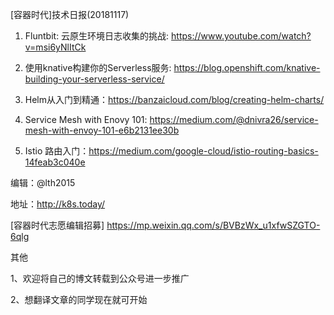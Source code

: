   [容器时代]技术日报(20181117)

1. Fluntbit: 云原生环境日志收集的挑战: <https://www.youtube.com/watch?v=msi6yNlItCk>
  
2. 使用knative构建你的Serverless服务: <https://blog.openshift.com/knative-building-your-serverless-service/>
  
3. Helm从入门到精通：<https://banzaicloud.com/blog/creating-helm-charts/>

4. Service Mesh with Enovy 101: <https://medium.com/@dnivra26/service-mesh-with-envoy-101-e6b2131ee30b>
  
5. Istio 路由入门：<https://medium.com/google-cloud/istio-routing-basics-14feab3c040e>

编辑：@lth2015

地址：http://k8s.today/

[容器时代志愿编辑招募] https://mp.weixin.qq.com/s/BVBzWx_u1xfwSZGTO-6qlg

其他

1、欢迎将自己的博文转载到公众号进一步推广

2、想翻译文章的同学现在就可开始

